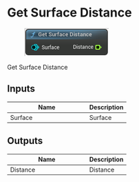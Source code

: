 # Get Surface Distance

<div align="left" data-full-width="false">

<figure><img src="../../../.gitbook/assets/Get_Surface_Distance.png" alt=""><figcaption></figcaption></figure>

</div>

Get Surface Distance

## Inputs

<table><thead><tr><th width="170">Name</th><th>Description</th></tr></thead><tbody><tr><td>Surface</td><td>Surface</td></tr></tbody></table>

## Outputs

<table><thead><tr><th width="170">Name</th><th>Description</th></tr></thead><tbody><tr><td>Distance</td><td>Distance</td></tr></tbody></table>
